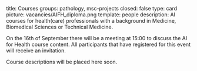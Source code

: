 title: Courses 
groups: pathology, msc-projects
closed: false
type: card
picture: vacancies/AIFH_diploma.png
template: people
description: AI courses for health(care) professionals with a background in Medicine, Biomedical Sciences or Technical Medicine. 

On the 16th of September there will be a meeting at 15:00 to discuss the AI for Health course content. All participants that have registered for this event will receive an invitation.

Course descriptions will be placed here soon.
